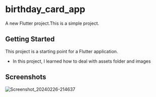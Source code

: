 # birthday_card_app

A new Flutter project.This is a simple project.

## Getting Started

This project is a starting point for a Flutter application.

- In this project, I learned how to deal with assets folder and images


## Screenshots
![Screenshot_20240226-214637](https://github.com/Nadeennoshy/birthday_card_app/assets/70576667/c6b8d9d2-a530-4a90-83c1-abadc67f7ffa)
